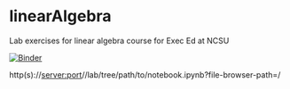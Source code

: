 # linearAlgebra

Lab exercises for linear algebra course for Exec Ed at NCSU

[![Binder](https://mybinder.org/badge_logo.svg)](https://mybinder.org/v2/gh/jld23/linearAlgebra.git/master?urlpath=lab/tree/handsOnP1.ipynb)

http(s)://<server:port>/<lab-location>/lab/tree/path/to/notebook.ipynb?file-browser-path=/

